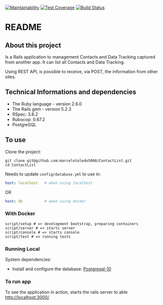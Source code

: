 [![Maintainability][codeclimate-badge-maintainability]][codeclimate-maintainability] [![Test Coverage][codeclimate-badge-coverage]][codeclimate-coverage] [![Build Status][travis-badge]][travis]

# README

## About this project

Is a Rails application to management Contacts and Data Tracking captured from another app. It can list all Contacts and Data Tracking.

Using REST API, is possible to receive, via POST, the information from other sites.

## Technical Informations and dependencies

* The Ruby language - version 2.6.0
* The Rails gem - version 5.2.3
* RSpec: 3.8.2
* Rubocop: 0.67.2
* PostgreSQL

## To use

Clone the project:

``` Shell
git clone git@github.com:marcelotoledo5000/ContactList.git
cd ContactList
```

Needs to update `config/database.yml` to use in:

``` Yaml
host: localhost   # when using localhost
```

OR

``` Yaml
host: db          # when using docker
```

### With Docker

``` Shell
script/setup # => development bootstrap, preparing containers
script/server # => starts server
script/console # => starts console
script/test # => running tests
```

### Running Local

System dependencies:

* Install and configure the database: [Postgresql-10](https://www.postgresql.org/download/)

### To run app

To see the application in action, starts the rails server to able [http://localhost:3000/](http://localhost:3000.)

[codeclimate-badge-maintainability]: https://api.codeclimate.com/v1/badges/6c7b7281c2b791bb3b95/maintainability
[codeclimate-maintainability]: https://codeclimate.com/github/marcelotoledo5000/ContactList/maintainability

[codeclimate-badge-coverage]: https://api.codeclimate.com/v1/badges/6c7b7281c2b791bb3b95/test_coverage
[codeclimate-coverage]: https://codeclimate.com/github/marcelotoledo5000/ContactList/test_coverage

[travis-badge]: https://travis-ci.com/marcelotoledo5000/ContactList.svg?branch=master
[travis]: https://travis-ci.com/marcelotoledo5000/ContactList
